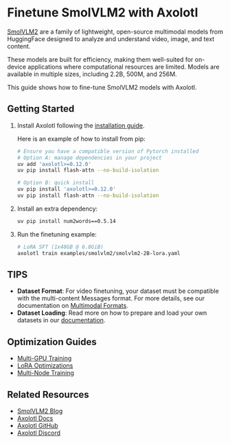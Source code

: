 # Finetune SmolVLM2 with Axolotl

[SmolVLM2](https://huggingface.co/collections/HuggingFaceTB/smolvlm2-smallest-video-lm-ever-67ab6b5e84bf8aaa60cb17c7) are a family of lightweight, open-source multimodal models from HuggingFace designed to analyze and understand video, image, and text content.

These models are built for efficiency, making them well-suited for on-device applications where computational resources are limited. Models are available in multiple sizes, including 2.2B, 500M, and 256M.

This guide shows how to fine-tune SmolVLM2 models with Axolotl.

## Getting Started

1.  Install Axolotl following the [installation guide](https://docs.axolotl.ai/docs/installation.html).

    Here is an example of how to install from pip:
    ```bash
    # Ensure you have a compatible version of Pytorch installed
    # Option A: manage dependencies in your project
    uv add 'axolotl>=0.12.0'
    uv pip install flash-attn --no-build-isolation

    # Option B: quick install
    uv pip install 'axolotl>=0.12.0'
    uv pip install flash-attn --no-build-isolation
    ```

2. Install an extra dependency:

    ```bash
    uv pip install num2words==0.5.14
    ```

3.  Run the finetuning example:

    ```bash
    # LoRA SFT (1x48GB @ 6.8GiB)
    axolotl train examples/smolvlm2/smolvlm2-2B-lora.yaml
    ```

## TIPS

- **Dataset Format**: For video finetuning, your dataset must be compatible with the multi-content Messages format. For more details, see our documentation on [Multimodal Formats](https://docs.axolotl.ai/docs/multimodal.html#dataset-format).
- **Dataset Loading**: Read more on how to prepare and load your own datasets in our [documentation](https://docs.axolotl.ai/docs/dataset_loading.html).

## Optimization Guides

- [Multi-GPU Training](https://docs.axolotl.ai/docs/multi-gpu.html)
- [LoRA Optimizations](https://docs.axolotl.ai/docs/lora_optims.html)
- [Multi-Node Training](https://docs.axolotl.ai/docs/multi-node.html)

## Related Resources

- [SmolVLM2 Blog](https://huggingface.co/blog/smolvlm2)
- [Axolotl Docs](https://docs.axolotl.ai)
- [Axolotl GitHub](https://github.com/axolotl-ai-cloud/axolotl)
- [Axolotl Discord](https://discord.gg/7m9sfhzaf3)
